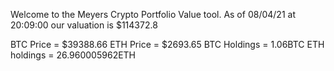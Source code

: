 Welcome to the Meyers Crypto Portfolio Value tool. 
As of 08/04/21 at 20:09:00 our valuation is $114372.8 

BTC Price = $39388.66
 ETH Price = $2693.65
BTC Holdings = 1.06BTC
 ETH holdings = 26.960005962ETH 

